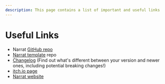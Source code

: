 ```yaml
---
description: This page contains a list of important and useful links
---
```


# Useful Links

* Narrat [GitHub repo](https://github.com/liana-pigeot/narrat)
* [Narrat template](https://github.com/liana-pigeot/narrat-template) repo
* [Changelog](https://github.com/liana-pigeot/narrat/blob/main/CHANGELOG.md) (Find out what's different between your version and newer ones, including potential breaking changes!)
* [itch.io page](https://nalaria.itch.io/narrat)
* [Narrat website](https://get-narrat.com/)
